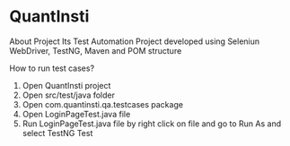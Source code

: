 # QuantInsti

About Project
Its Test Automation Project developed using Seleniun WebDriver, TestNG, Maven and POM structure

How to run test cases?
1) Open QuantInsti project
2) Open src/test/java folder
3) Open com.quantinsti.qa.testcases package
4) Open LoginPageTest.java file
5) Run LoginPageTest.java file by right click on file and go to Run As and select TestNG Test

